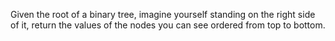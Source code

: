 Given the root of a binary tree, imagine yourself standing on the right side of it, return the values of the nodes you can see ordered from top to bottom.
